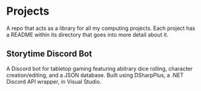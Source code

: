 # Projects
A repo that acts as a library for all my computing projects. Each project has a README within its directory that goes into more detail about it.

## Storytime Discord Bot
A Discord bot for tabletop gaming featuring abitrary dice rolling, character creation/editing, and a JSON database. Built using DSharpPlus, a .NET Discord API wrapper, in Visual Studio.
